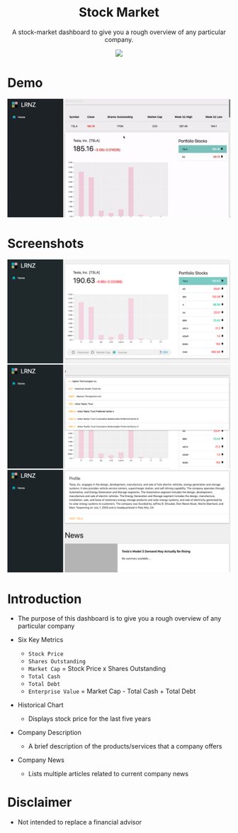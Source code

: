 <h1 align="center">Stock Market</h1>
<p align="center">A stock-market dashboard to give you a rough overview of any particular company.</p>

<p align="center">
    <a href="https://app.netlify.com/sites/lrnztrading/deploys">
        <img src="https://api.netlify.com/api/v1/badges/a24fa809-6de4-4170-94b4-2511531425b0/deploy-status">
    </a>
</p>

# Demo

![nothing-to-show](./demos/new-demo.gif)

# Screenshots

![nothing-to-show](./demos/d1.png)
![nothing-to-show](./demos/d2.png)
![nothing-to-show](./demos/d3.png)

# Introduction

- The purpose of this dashboard is to give you a rough overview of any particular company

- Six Key Metrics

  - `Stock Price`
  - `Shares Outstanding`
  - `Market Cap` = Stock Price x Shares Outstanding
  - `Total Cash`
  - `Total Debt`
  - `Enterprise Value` = Market Cap - Total Cash + Total Debt

- Historical Chart

  - Displays stock price for the last five years

- Company Description

  - A brief description of the products/services that a company offers

- Company News

  - Lists multiple articles related to current company news

# Disclaimer

- Not intended to replace a financial advisor
